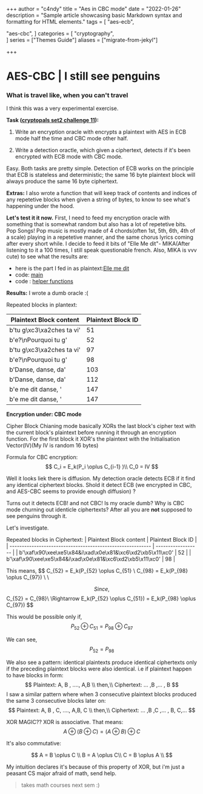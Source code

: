 +++
author = "c4ndy"
title = "Aes in CBC mode"
date = "2022-01-26"
description = "Sample article showcasing basic Markdown syntax and formatting for HTML elements."
tags = [
    "aes-ecb",

"aes-cbc", 
]
categories = [
    "cryptography",    
]
series = ["Themes Guide"]
aliases = ["migrate-from-jekyl"]

+++

# AES-CBC | I still see penguins 

### What is travel like, when you can't travel

I think this was a very experimental exercise.

**Task ([cryptopals set2 challenge 11](https://cryptopals.com/sets/2/challenges/11)):**
1. Write an encryption oracle with encrypts a plaintext with AES in ECB mode half the time and CBC mode other half.

2. Write a detection oractle, which given a ciphertext, detects if it's been encrypted with ECB mode with CBC mode.

Easy. Both tasks are pretty simple. Detection of ECB works on the principle that ECB is stateless and deterministic; the same 16 byte plaintext block will always produce the same 16 byte ciphertext.

**Extras:**
I also wrote a function that will keep track of contents and indices of any repetetive blocks when given a string of bytes, to know to see what's happening under the hood.

**Let's test it it now.**
First, I need to feed my encryption oracle with something that is somewhat random but also has a lot of repetetive bits. Pop Songs! Pop music is mostly made of 4 chords(often 1st, 5th, 6th, 4th of a scale) playing in a repetetive manner, and the same chorus lyrics coming after every short while. I decide to feed it bits of "Elle Me dit"- MIKA(After listening to it a 100 times, I still speak questionable french. Also, MIKA is vvv cute) to see what the results are:

- here is the part I fed in as plaintext:[Elle me dit](https://github.com/c4ndyfl1p/matasano-cryptopals/blob/main/set2/11.txt)
- code: [main]([This](https://github.com/c4ndyfl1p/matasano-cryptopals/blob/main/set2/11.txt))
- code : [helper functions ](https://github.com/c4ndyfl1p/matasano-cryptopals/blob/main/set2/aes.py)

**Results:**
I wrote a dumb oracle :(


Repeated blocks in plantext:

| Plaintext Block content   | Plaintext Block ID |
| ------------------------- | ------------------ |
| b'tu g\xc3\xa2ches ta vi' | 51                 |
| b'e?\nPourquoi tu g'      | 52                 |
| b'tu g\xc3\xa2ches ta vi' | 97                 |
| b'e?\nPourquoi tu g'      | 98                 |
| b'Danse, danse, da'       | 103                |
| b'Danse, danse, da'       | 112                |
| b'e me dit danse, '       | 147                |
| b'e me dit danse, '       | 147                |

**Encryption under: CBC mode**

Cipher Block Chianing mode basically XORs the last block's cipher text with the current block's plaintext before running it through an encryption function. For the first block it XOR's the plaintext with the Initialisation Vector(IV)(My IV is random 16 bytes)

Formula for CBC encryption:
$$
C_i = E_k(P_i \oplus C_{i-1} )\\
C_0 = IV
$$

Well it looks liek there is diffusion. My detection oracle detects ECB if it find any identical ciphertext blocks. Shold it detect ECB (we encrypted in CBC, and AES-CBC seems to provide enough diffusion) ?


Turns out it detects ECB! and not CBC!
Is my oracle dumb? Why is CBC mode churning out identicle ciphertexts? After all you are **not** supposed to see penguins through it.

Let's investigate.

Repeated blocks in Ciphertext:
| Plaintext Block content                                    | Plaintext Block ID |
| ---------------------------------------------------------- | ------------------ |
| b'\xaf\x90\xee\xe5\x84&i\xad\x0e\x81&\xc6\xd2\xb5\x11\xc0' | 52                 |
| b'\xaf\x90\xee\xe5\x84&i\xad\x0e\x81&\xc6\xd2\xb5\x11\xc0' | 98                 |

This means, 
$$ C_{52} = E_k(P_{52} \oplus C_{51} \\
C_{98} = E_k(P_{98} \oplus C_{97})	\\
\\

$$
Since,
$$ C_{52} = C_{98}\\
\Rightarrow E_k(P_{52} \oplus C_{51})  = E_k(P_{98} \oplus C_{97})
$$

This would be possible only if,
$$
P_{52} \oplus C_{51} = P_{98} \oplus C_{97}
$$

We can see,
$$  P_{52}=P_{98}  $$



We also see a pattern: identical plaintexts produce identical ciphertexts only if the preceding plaintext blocks were also identical. i.e if plaintext happen to have blocks in form: 
$$
Plaintext: A, B , ...., A,B \\
then,\\
Ciphertext: ... ,B ,... , B
$$
I saw a similar pattern where when 3 consecutive plaintext blocks produced the same 3 consecutive blocks later on:
$$
Plaintext: A, B , C, ...., A,B, C \\
then,\\
Ciphertext: ... ,B ,C ,... , B, C,...
$$

XOR MAGIC??
XOR is associative. That means:
$$
A \oplus (B \oplus C) =( A \oplus B)  \oplus C
$$

It's also commutative:

$$
A = B \oplus C \\
B = A \oplus C\\
C = B \oplus A \\
$$

My intuition declares it's because of this property of XOR, but i'm just a peasant CS major afraid of math, send help.

> takes math courses next sem :)
